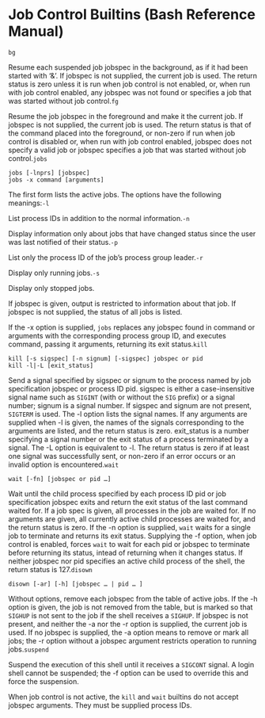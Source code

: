 # Job Control Builtins \(Bash Reference Manual\)

`bg`

Resume each suspended job jobspec in the background, as if it had been started with ‘&’. If jobspec is not supplied, the current job is used. The return status is zero unless it is run when job control is not enabled, or, when run with job control enabled, any jobspec was not found or specifies a job that was started without job control.`fg`

Resume the job jobspec in the foreground and make it the current job. If jobspec is not supplied, the current job is used. The return status is that of the command placed into the foreground, or non-zero if run when job control is disabled or, when run with job control enabled, jobspec does not specify a valid job or jobspec specifies a job that was started without job control.`jobs`

```text
jobs [-lnprs] [jobspec]
jobs -x command [arguments]
```

The first form lists the active jobs. The options have the following meanings:`-l`

List process IDs in addition to the normal information.`-n`

Display information only about jobs that have changed status since the user was last notified of their status.`-p`

List only the process ID of the job’s process group leader.`-r`

Display only running jobs.`-s`

Display only stopped jobs.

If jobspec is given, output is restricted to information about that job. If jobspec is not supplied, the status of all jobs is listed.

If the -x option is supplied, `jobs` replaces any jobspec found in command or arguments with the corresponding process group ID, and executes command, passing it arguments, returning its exit status.`kill`

```text
kill [-s sigspec] [-n signum] [-sigspec] jobspec or pid
kill -l|-L [exit_status]
```

Send a signal specified by sigspec or signum to the process named by job specification jobspec or process ID pid. sigspec is either a case-insensitive signal name such as `SIGINT` \(with or without the `SIG` prefix\) or a signal number; signum is a signal number. If sigspec and signum are not present, `SIGTERM` is used. The -l option lists the signal names. If any arguments are supplied when -l is given, the names of the signals corresponding to the arguments are listed, and the return status is zero. exit\_status is a number specifying a signal number or the exit status of a process terminated by a signal. The -L option is equivalent to -l. The return status is zero if at least one signal was successfully sent, or non-zero if an error occurs or an invalid option is encountered.`wait`

```text
wait [-fn] [jobspec or pid …]
```

Wait until the child process specified by each process ID pid or job specification jobspec exits and return the exit status of the last command waited for. If a job spec is given, all processes in the job are waited for. If no arguments are given, all currently active child processes are waited for, and the return status is zero. If the -n option is supplied, `wait` waits for a single job to terminate and returns its exit status. Supplying the -f option, when job control is enabled, forces `wait` to wait for each pid or jobspec to terminate before returning its status, intead of returning when it changes status. If neither jobspec nor pid specifies an active child process of the shell, the return status is 127.`disown`

```text
disown [-ar] [-h] [jobspec … | pid … ]
```

Without options, remove each jobspec from the table of active jobs. If the -h option is given, the job is not removed from the table, but is marked so that `SIGHUP` is not sent to the job if the shell receives a `SIGHUP`. If jobspec is not present, and neither the -a nor the -r option is supplied, the current job is used. If no jobspec is supplied, the -a option means to remove or mark all jobs; the -r option without a jobspec argument restricts operation to running jobs.`suspend`

Suspend the execution of this shell until it receives a `SIGCONT` signal. A login shell cannot be suspended; the -f option can be used to override this and force the suspension.

When job control is not active, the `kill` and `wait` builtins do not accept jobspec arguments. They must be supplied process IDs.

